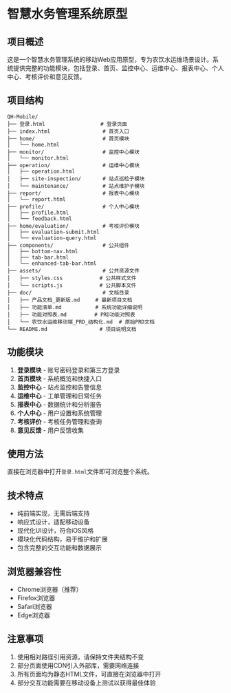 # 智慧水务管理系统原型

## 项目概述
这是一个智慧水务管理系统的移动Web应用原型，专为农饮水运维场景设计。系统提供完整的功能模块，包括登录、首页、监控中心、运维中心、报表中心、个人中心、考核评价和意见反馈。

## 项目结构
```
QH-Mobile/
├── 登录.html                  # 登录页面
├── index.html                 # 首页入口
├── home/                      # 首页模块
│   └── home.html
├── monitor/                   # 监控中心模块
│   └── monitor.html
├── operation/                 # 运维中心模块
│   ├── operation.html
│   ├── site-inspection/       # 站点巡检子模块
│   └── maintenance/           # 站点维护子模块
├── report/                    # 报表中心模块
│   └── report.html
├── profile/                   # 个人中心模块
│   ├── profile.html
│   └── feedback.html
├── home/evaluation/           # 考核评价模块
│   ├── evaluation-submit.html
│   └── evaluation-query.html
├── components/                # 公共组件
│   ├── bottom-nav.html
│   ├── tab-bar.html
│   └── enhanced-tab-bar.html
├── assets/                    # 公共资源文件
│   ├── styles.css            # 公共样式文件
│   └── scripts.js            # 公共脚本文件
├── doc/                       # 文档目录
│   ├── 产品文档_更新版.md     # 最新项目文档
│   ├── 功能清单.md           # 系统功能详细说明
│   ├── 功能对照表.md         # PRD功能对照表
│   └── 农饮水运维移动端_PRD_结构化.md  # 原始PRD文档
└── README.md                 # 项目说明文档
```

## 功能模块

1. **登录模块** - 账号密码登录和第三方登录
2. **首页模块** - 系统概览和快捷入口
3. **监控中心** - 站点监控和告警信息
4. **运维中心** - 工单管理和日常任务
5. **报表中心** - 数据统计和分析报告
6. **个人中心** - 用户设置和系统管理
7. **考核评价** - 考核任务管理和查询
8. **意见反馈** - 用户反馈收集

## 使用方法
直接在浏览器中打开`登录.html`文件即可浏览整个系统。

## 技术特点

- 纯前端实现，无需后端支持
- 响应式设计，适配移动设备
- 现代化UI设计，符合iOS风格
- 模块化代码结构，易于维护和扩展
- 包含完整的交互功能和数据展示

## 浏览器兼容性
- Chrome浏览器（推荐）
- Firefox浏览器
- Safari浏览器
- Edge浏览器

## 注意事项
1. 使用相对路径引用资源，请保持文件夹结构不变
2. 部分页面使用CDN引入外部库，需要网络连接
3. 所有页面均为静态HTML文件，可直接在浏览器中打开
4. 部分交互功能需要在移动设备上测试以获得最佳体验
